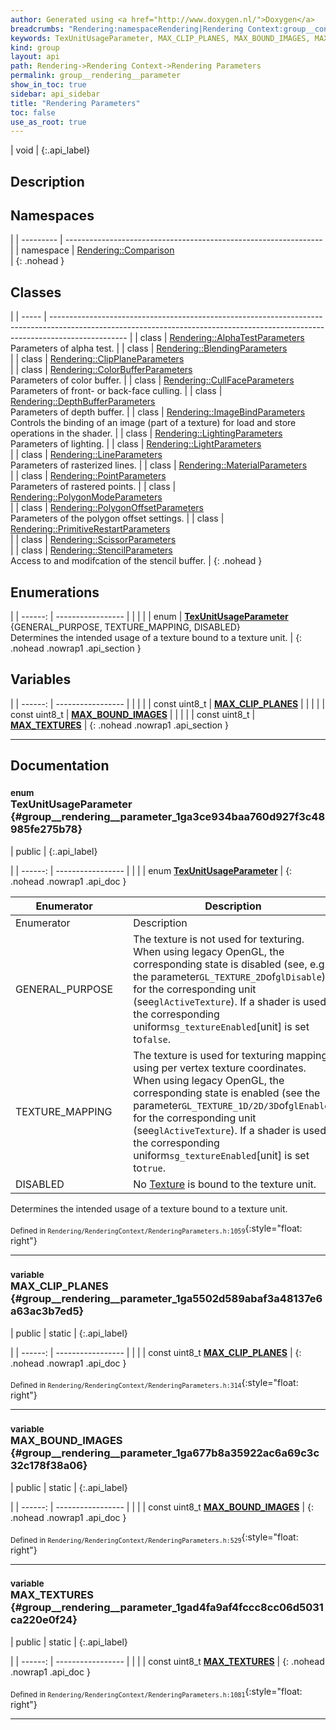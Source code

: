 ```yaml
---
author: Generated using <a href="http://www.doxygen.nl/">Doxygen</a>
breadcrumbs: "Rendering:namespaceRendering|Rendering Context:group__context"
keywords: TexUnitUsageParameter, MAX_CLIP_PLANES, MAX_BOUND_IMAGES, MAX_TEXTURES
kind: group
layout: api
path: Rendering->Rendering Context->Rendering Parameters
permalink: group__rendering__parameter
show_in_toc: true
sidebar: api_sidebar
title: "Rendering Parameters"
toc: false
use_as_root: true
---
```


| void |
{:.api_label}

## Description





## Namespaces

|
| --------- | ---------------------------------------------------------------- | 
| namespace | [Rendering::Comparison](namespaceRendering_1_1Comparison) <br/>  | 
{: .nohead }

## Classes

|
| ----- | ------------------------------------------------------------------------------------------------------------------------------------------------------------------------------- | 
| class | [Rendering::AlphaTestParameters](classRendering_1_1AlphaTestParameters) <br/> Parameters of alpha test.                                                                         | 
| class | [Rendering::BlendingParameters](classRendering_1_1BlendingParameters) <br/>                                                                                                     | 
| class | [Rendering::ClipPlaneParameters](classRendering_1_1ClipPlaneParameters) <br/>                                                                                                   | 
| class | [Rendering::ColorBufferParameters](classRendering_1_1ColorBufferParameters) <br/> Parameters of color buffer.                                                                   | 
| class | [Rendering::CullFaceParameters](classRendering_1_1CullFaceParameters) <br/> Parameters of front- or back-face culling.                                                          | 
| class | [Rendering::DepthBufferParameters](classRendering_1_1DepthBufferParameters) <br/> Parameters of depth buffer.                                                                   | 
| class | [Rendering::ImageBindParameters](classRendering_1_1ImageBindParameters) <br/> Controls the binding of an image (part of a texture) for load and store operations in the shader. | 
| class | [Rendering::LightingParameters](classRendering_1_1LightingParameters) <br/> Parameters of lighting.                                                                             | 
| class | [Rendering::LightParameters](classRendering_1_1LightParameters) <br/>                                                                                                           | 
| class | [Rendering::LineParameters](classRendering_1_1LineParameters) <br/> Parameters of rasterized lines.                                                                             | 
| class | [Rendering::MaterialParameters](classRendering_1_1MaterialParameters) <br/>                                                                                                     | 
| class | [Rendering::PointParameters](classRendering_1_1PointParameters) <br/> Parameters of rastered points.                                                                            | 
| class | [Rendering::PolygonModeParameters](classRendering_1_1PolygonModeParameters) <br/>                                                                                               | 
| class | [Rendering::PolygonOffsetParameters](classRendering_1_1PolygonOffsetParameters) <br/> Parameters of the polygon offset settings.                                                | 
| class | [Rendering::PrimitiveRestartParameters](classRendering_1_1PrimitiveRestartParameters) <br/>                                                                                     | 
| class | [Rendering::ScissorParameters](classRendering_1_1ScissorParameters) <br/>                                                                                                       | 
| class | [Rendering::StencilParameters](classRendering_1_1StencilParameters) <br/> Access to and modifcation of the stencil buffer.                                                      | 
{: .nohead }

## Enumerations

|
| ------: | ----------------- |
|  | |
| enum | **[TexUnitUsageParameter](#group%5F%5Frendering%5F%5Fparameter_1ga3ce934baa760d927f3c48985fe275b78)** {GENERAL_PURPOSE, TEXTURE_MAPPING, DISABLED} <br/> Determines the intended usage of a texture bound to a texture unit. |
{: .nohead .nowrap1 .api_section }


## Variables

|
| ------: | ----------------- |
|  | |
| const uint8_t | **[MAX_CLIP_PLANES](#group%5F%5Frendering%5F%5Fparameter_1ga5502d589abaf3a48137e6a63ac3b7ed5)**  |
|  | |
| const uint8_t | **[MAX_BOUND_IMAGES](#group%5F%5Frendering%5F%5Fparameter_1ga677b8a35922ac6a69c3c32c178f38a06)**  |
|  | |
| const uint8_t | **[MAX_TEXTURES](#group%5F%5Frendering%5F%5Fparameter_1gad4fa9af4fccc8cc06d5031ca220e0f24)**  |
{: .nohead .nowrap1 .api_section }


-------------------------------------------------------------------

## Documentation

### <small>enum</small><br/> TexUnitUsageParameter {#group__rendering__parameter_1ga3ce934baa760d927f3c48985fe275b78}

| public |
{:.api_label}

|
| ------: | ----------------- |
|  |
| enum **[TexUnitUsageParameter](#group%5F%5Frendering%5F%5Fparameter_1ga3ce934baa760d927f3c48985fe275b78)** |
{: .nohead .nowrap1 .api_doc }

| Enumerator      |  | Description                                                                                                                                                                                                                                                                                                                                   | 
| --------------- | -- | --------------------------------------------------------------------------------------------------------------------------------------------------------------------------------------------------------------------------------------------------------------------------------------------------------------------------------------------- | 
| Enumerator      |  | Description                                                                                                                                                                                                                                                                                                                                   | 
| GENERAL_PURPOSE |  | The texture is not used for texturing. When using legacy OpenGL, the corresponding state is disabled (see, e.g., the parameter`GL_TEXTURE_2D`of`glDisable`) for the corresponding unit (see`glActiveTexture`). If a shader is used, the corresponding uniform`sg_textureEnabled`[unit] is set to`false`.                                      | 
| TEXTURE_MAPPING |  | The texture is used for texturing mapping using per vertex texture coordinates. When using legacy OpenGL, the corresponding state is enabled (see the parameter`GL_TEXTURE_1D/2D/3D`of`glEnable`) for the corresponding unit (see`glActiveTexture`). If a shader is used, the corresponding uniform`sg_textureEnabled`[unit] is set to`true`. | 
| DISABLED        |  | No [Texture](classRendering_1_1Texture) is bound to the texture unit.                                                                                                                                                                                                                                                                         | 

Determines the intended usage of a texture bound to a texture unit.





<sub>Defined in `Rendering/RenderingContext/RenderingParameters.h:1059`</sub>{:style="float: right"}

-------------------------------------------------------------------

### <small>variable</small><br/> MAX_CLIP_PLANES {#group__rendering__parameter_1ga5502d589abaf3a48137e6a63ac3b7ed5}

| public | static |
{:.api_label}

|
| ------: | ----------------- |
|  |
| const uint8_t **[MAX_CLIP_PLANES](#group%5F%5Frendering%5F%5Fparameter_1ga5502d589abaf3a48137e6a63ac3b7ed5)**  |
{: .nohead .nowrap1 .api_doc }





<sub>Defined in `Rendering/RenderingContext/RenderingParameters.h:314`</sub>{:style="float: right"}

-------------------------------------------------------------------

### <small>variable</small><br/> MAX_BOUND_IMAGES {#group__rendering__parameter_1ga677b8a35922ac6a69c3c32c178f38a06}

| public | static |
{:.api_label}

|
| ------: | ----------------- |
|  |
| const uint8_t **[MAX_BOUND_IMAGES](#group%5F%5Frendering%5F%5Fparameter_1ga677b8a35922ac6a69c3c32c178f38a06)**  |
{: .nohead .nowrap1 .api_doc }





<sub>Defined in `Rendering/RenderingContext/RenderingParameters.h:529`</sub>{:style="float: right"}

-------------------------------------------------------------------

### <small>variable</small><br/> MAX_TEXTURES {#group__rendering__parameter_1gad4fa9af4fccc8cc06d5031ca220e0f24}

| public | static |
{:.api_label}

|
| ------: | ----------------- |
|  |
| const uint8_t **[MAX_TEXTURES](#group%5F%5Frendering%5F%5Fparameter_1gad4fa9af4fccc8cc06d5031ca220e0f24)**  |
{: .nohead .nowrap1 .api_doc }





<sub>Defined in `Rendering/RenderingContext/RenderingParameters.h:1081`</sub>{:style="float: right"}

-------------------------------------------------------------------

